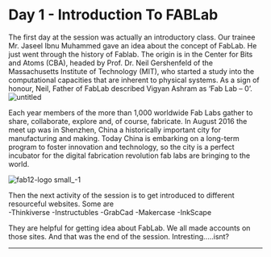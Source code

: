  # Day 1 - Introduction To FABLab
 

 
 
 The first day at the session was actually an introductory class. Our trainee Mr. Jaseel Ibnu Muhammed gave an idea about the concept of FabLab. He just went through the history of Fablab. The origin is in the Center for Bits and Atoms (CBA), headed by Prof. Dr. Neil Gershenfeld of the Massachusetts Institute of Technology (MIT), who started a study into the computational capacities that are inherent to physical systems. As a sign of honour, Neil, Father of FabLab described Vigyan Ashram as ‘Fab Lab – 0’. 
 ![untitled](https://user-images.githubusercontent.com/30692869/29263136-38f3eba6-80f5-11e7-942c-8acfd50e7a9b.jpg)
 
 
 
 
 
 
 
 Each year members of the more than 1,000 worldwide Fab Labs gather to share, collaborate, explore and, of course, fabricate. In August 2016 the meet up was in Shenzhen, China a historically important city for manufacturing and making. Today China is embarking on a long-term program to foster innovation and technology, so the city is a perfect incubator for the digital fabrication revolution fab labs are bringing to the world.
 
 ![fab12-logo small_-1](https://user-images.githubusercontent.com/30692869/29262836-eb171cc4-80f3-11e7-9cb2-d00204d4f672.jpg)

 
 Then the next activity of the session is to get introduced to different resourceful websites. Some are  
 -Thinkiverse
 -Instructubles
 -GrabCad 
 -Makercase
 -InkScape
 
 They are helpful for getting idea about FabLab. We all made accounts on those sites.
 And that was the end of the session. Intresting.....isnt?
 
 
 <hr>
 
